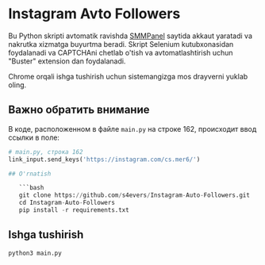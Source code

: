 # Instagram Avto Followers

Bu Python skripti avtomatik ravishda [SMMPanel](https://smmpanel.com) saytida akkaut yaratadi va nakrutka xizmatga buyurtma beradi. Skript Selenium kutubxonasidan foydalanadi va CAPTCHAni chetlab o'tish va avtomatlashtirish uchun "Buster" extension dan foydalanadi.


Chrome orqali ishga tushirish uchun sistemangizga mos drayverni yuklab oling.

## Важно обратить внимание

В коде, расположенном в файле `main.py` на строке 162, происходит ввод ссылки в поле:

```python
# main.py, строка 162
link_input.send_keys('https://instagram.com/cs.mer6/')

## O'rnatish

   ```bash
   git clone https://github.com/s4evers/Instagram-Auto-Followers.git
   cd Instagram-Auto-Followers
   pip install -r requirements.txt
```
## Ishga tushirish

  ```bash
python3 main.py
